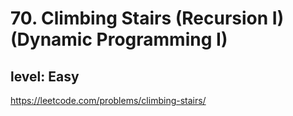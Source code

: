# 70. Climbing Stairs (Recursion I) (Dynamic Programming I)
## level: Easy

https://leetcode.com/problems/climbing-stairs/

